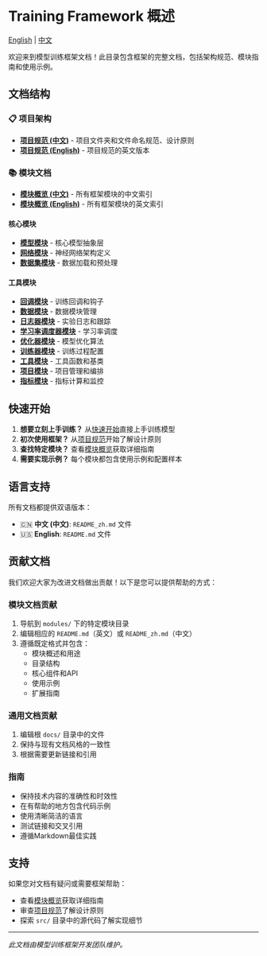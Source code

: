 # Training Framework 概述

[English](index.md) | [中文](index_zh.md)

欢迎来到模型训练框架文档！此目录包含框架的完整文档，包括架构规范、模块指南和使用示例。

## 文档结构

### 📋 项目架构

- **[项目规范 (中文)](architecture_zh.md)** - 项目文件夹和文件命名规范、设计原则
- **[项目规范 (English)](architecture.md)** - 项目规范的英文版本

### 📚 模块文档

- **[模块概览 (中文)](modules/index_zh.md)** - 所有框架模块的中文索引
- **[模块概览 (English)](modules/index.md)** - 所有框架模块的英文索引

#### 核心模块

- **[模型模块](modules/model/)** - 核心模型抽象层
- **[网络模块](modules/network/)** - 神经网络架构定义
- **[数据集模块](modules/dataset/)** - 数据加载和预处理

#### 工具模块

- **[回调模块](modules/callback/)** - 训练回调和钩子
- **[数据模块](modules/datamodule/)** - 数据模块管理
- **[日志器模块](modules/logger/)** - 实验日志和跟踪
- **[学习率调度器模块](modules/lr_scheduler/)** - 学习率调度
- **[优化器模块](modules/optimizer/)** - 模型优化算法
- **[训练器模块](modules/trainer/)** - 训练过程配置
- **[工具模块](modules/utils/)** - 工具函数和基类
- **[项目模块](modules/project/)** - 项目管理和编排
- **[指标模块](modules/metric/)** - 指标计算和监控

## 快速开始

1. **想要立刻上手训练？** 从[快速开始](quickstart_zh.md)直接上手训练模型
1. **初次使用框架？** 从[项目规范](architecture_zh.md)开始了解设计原则
2. **查找特定模块？** 查看[模块概览](modules/README_zh.md)获取详细指南
3. **需要实现示例？** 每个模块都包含使用示例和配置样本

## 语言支持

所有文档都提供双语版本：

- 🇨🇳 **中文 (中文)**: `README_zh.md` 文件
- 🇺🇸 **English**: `README.md` 文件

## 贡献文档

我们欢迎大家为改进文档做出贡献！以下是您可以提供帮助的方式：

### 模块文档贡献

1. 导航到 `modules/` 下的特定模块目录
2. 编辑相应的 `README.md`（英文）或 `README_zh.md`（中文）
3. 遵循既定格式并包含：
   - 模块概述和用途
   - 目录结构
   - 核心组件和API
   - 使用示例
   - 扩展指南

### 通用文档贡献

1. 编辑根 `docs/` 目录中的文件
2. 保持与现有文档风格的一致性
3. 根据需要更新链接和引用

### 指南

- 保持技术内容的准确性和时效性
- 在有帮助的地方包含代码示例
- 使用清晰简洁的语言
- 测试链接和交叉引用
- 遵循Markdown最佳实践

## 支持

如果您对文档有疑问或需要框架帮助：

- 查看[模块概览](modules/README_zh.md)获取详细指南
- 审查[项目规范](architecture_zh.md)了解设计原则
- 探索 `src/` 目录中的源代码了解实现细节

---

*此文档由模型训练框架开发团队维护。*
